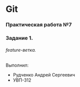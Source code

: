 # Git
### Практическая работа №7
### Задание 1.
###### feature-ветка.

Выполнил:
* Рудченко Андрей Сергеевич
* УВП-312